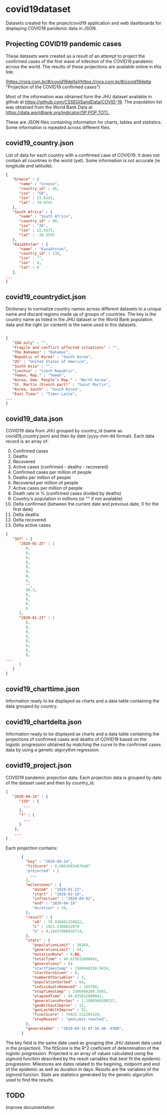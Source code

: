 # covid19dataset

Datasets created for the projectcovid19 application and web dashboards for displaying COVID19 pandemic data in JSON.

## Projecting COVID19 pandemic cases

These datasets were created as a result of an attempt to project the confirmed cases of the first
wave of infection of the COVID19 pandemic across the world. The results of these projections are
available online in this link:

[https://rora.com.br/#/covid19delta](https://rora.com.br/#/covid19delta "Projection of the COVID19 confirmed cases")

Most of the information was obtained form the JHU dataset available in github at <https://github.com/CSSEGISandData/COVID-19>.
The population list was obtained from the World Bank Data at <https://data.worldbank.org/indicator/SP.POP.TOTL>.

These are JSON files containing information for charts, tables and statistics. Some information is
repeated across different files.

## covid19_country.json

List of data for each country with a confirmed case of COVID19. It does not contain all countries in the world (yet).
Some information is not accurate (ie longitude and latitude).

```json
{
   "Greece" : {
      "name" : "Greece",
      "country_id" : 46,
      "iso" : "GR",
      "lon" : 21.8243,
      "lat" : 39.0742
   },
   "South Africa" : {
      "name" : "South Africa",
      "country_id" : 90,
      "iso" : "ZA",
      "lon" : 22.9375,
      "lat" : -30.5595
   },
   "Kazakhstan" : {
      "name" : "Kazakhstan",
      "country_id" : 130,
      "iso" : "",
      "lon" : 0,
      "lat" : 0
   },
...
}

```

## covid19_countrydict.json

Dictionary to normalize country names across different datasets to a unique name and discard regions
made up of groups of countries. The key is the country name as listed in the JHU dataset or the World
Bank population data and the right (or content) is the name used in this datasets.

```json

{
   "IDA only" : "",
   "Fragile and conflict affected situations" : "",
   "The Bahamas" : "Bahamas",
   "Republic of Korea" : "South Korea",
   "US" : "United States of America",
   "South Asia" : "",
   "Czechia" : "Czech Republic",
   "Yemen, Rep." : "Yemen",
   "Korea, Dem. People’s Rep." : "North Korea",
   "St. Martin (French part)" : "Saint Martin",
   "Korea, South" : "South Korea",
   "East Timor" : "Timor-Leste",
...
}
```

## covid19_data.json

COVID19 data from JHU grouped by country_id (same as covid19_country.json) and then by date (yyyy-mm-dd format).
Each data record is an array of:

0. Confirmed cases
1. Deaths
2. Recovered
3. Active cases (confirmed - deaths - recovered)
4. Confirmed cases per million of people
5. Deaths per million of people
6. Recovered per million of people
7. Active cases per million of people
8. Death rate in % (confirmed cases divided by deaths)
9. Country's population in millions (or "" if not available)
10. Delta confirmed (between the current date and previous date, 0 for the first date)
11. Delta deaths
12. Delta recovered
13. Delta active cases

```json
{
   "167" : {
      "2020-01-25" : [
         0,
         0,
         0,
         0,
         0,
         0,
         0,
         0,
         "",
         56.3,
         0,
         0,
         0,
         0
      ],
      "2020-01-23" : [
         0,
         0,
         0,
         0,
         0,
         0,
         0,
         0,
...
      ]
   }
}
```

## covid19_charttime.json

Information ready to be displayed as charts and a data table containing the data grouped by country.

## covid19_chartdelta.json

Information ready to be displayed as charts and a data table containing the projections of confirmed
cases and deaths of COVID19 based on the logistic progression obtained by matching the curve to the
confirmed cases data by using a genetic algorythm regression.

## covid19_project.json

COVID19 pandemic projection data. Each projection data is grouped by date of the dataset used and then
by country_id.

```json
{
   "2020-04-14" : {
      "159" : {
        ...
      },
      "7" : {
        ...
      }
    },
    ...
}
```

Each projection contains:

```json
       {
         "key" : "2020-04-14",
         "fitScore" : 0.99630934076487
         "projected" : [
           ...
         ],
         "milestones" : {
            "date0" : "2020-01-22",
            "start" : "2020-03-16",
            "inflection" : "2020-04-02",
            "end" : "2020-04-19"
            "duration" : 34,
         },
         "result" : {
            "x0" : 70.938862150822,
            "L" : 1925.5308832979
            "k" : 0.16437898810714,
         },
         "stats" : {
            "populationLimit" : 16384,
            "generationLimit" : 64,
            "mutationRate" : 0.01,
            "totalTime" : 49.625832080841,
            "generations" : 64
            "startTimestamp" : 1586948150.9424,
            "startVarsGiven" : 0,
            "numberOfVariables" : 3,
            "populationSorted" : 64,
            "individualsRemoved" : 185700,
            "stopTimestamp" : 1586948200.5682,
            "elapsedTime" : 49.625832080841,
            "generationsPerSec" : 1.2896509200237,
            "genWithoutImprov" : 12,
            "genLastWithImprov" : 52,
            "finalScore" : 79425.512205319,
            "stopReason" : "genLimit reached",
         },
         "generatedOn" : "2020-04-15 07:56:40 -0300",
       }

```

The key field is the same date used as grouping (the JHU dataset date used in the projection). The fitScore is the R^2 coeficient of determination of
the logistic progression. Projected is an array of values calculated using the sigmoid function described by the result variables that best fit the
epidemic progression. Milestores are dates related to the begining, midpoint and end of the epidemic as well as duration in days. Results are the
variables of the sigmoid funcion. Stats are statistics generated by the genetic algorythm used to find the results.

## TODO 

Improve documentation

